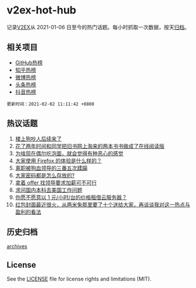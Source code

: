 # v2ex-hot-hub

 记录[V2EX](https://www.v2ex.com/)从 2021-01-06 日至今的热门话题。每小时抓取一次数据，按天[归档](archives)。
 
 ## 相关项目

- [GitHub热榜](https://github.com/lonnyzhang423/github-hot-hub)
- [知乎热榜](https://github.com/lonnyzhang423/zhihu-hot-hub)
- [微博热榜](https://github.com/lonnyzhang423/weibo-hot-hub)
- [头条热榜](https://github.com/lonnyzhang423/toutiao-hot-hub)
- [抖音热榜](https://github.com/lonnyzhang423/douyin-hot-hub)


 `更新时间：2021-02-02 11:11:42 +0800`

## 热议话题

1. [楼上狗吵人后续来了](https://www.v2ex.com/t/750224)
1. [花了两年时间和同学把旧书网上淘来的两本书书做成了在线阅读版](https://www.v2ex.com/t/750275)
1. [为啥现在偶尔吃泡面，就会觉得有种恶心的感觉](https://www.v2ex.com/t/750230)
1. [大家使用 Firefox 的体验是什么样的？](https://www.v2ex.com/t/750430)
1. [离职被狗血领导的三番五次蹂躏](https://www.v2ex.com/t/750416)
1. [大家密码都是怎么存放的?](https://www.v2ex.com/t/750508)
1. [拿着 offer 找领导要求加薪可不可行](https://www.v2ex.com/t/750376)
1. [求问国内本科去美国工作问题](https://www.v2ex.com/t/750228)
1. [你愿不愿意以 1 元/小时/台的价格租借云服务器？](https://www.v2ex.com/t/750375)
1. [红包封面最近很火，从两米兔那里要了十个送给大家，再谈谈我对这一热点与盈利的看法](https://www.v2ex.com/t/750450)

## 历史归档

[archives](archives)

## License

See the [LICENSE](LICENSE) file for license rights and limitations (MIT).
